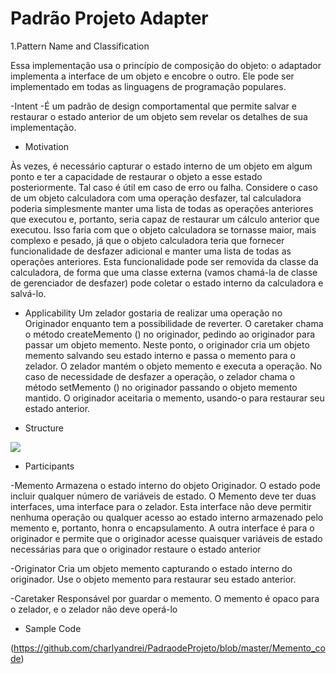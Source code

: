 # Padrão Projeto Adapter
1.Pattern Name and Classification

Essa implementação usa o princípio de composição do objeto: o adaptador implementa a interface de um objeto e encobre o outro. Ele pode ser implementado em todas as linguagens de programação populares.
 
 -Intent
  -É um padrão de design comportamental que permite salvar e restaurar o estado anterior de um objeto sem revelar os detalhes de sua implementação.
  
  - Motivation
  
   Às vezes, é necessário capturar o estado interno de um objeto em algum ponto e ter a capacidade de restaurar o objeto a esse estado posteriormente. Tal caso é útil em caso de erro ou falha. Considere o caso de um objeto calculadora com uma operação desfazer, tal calculadora poderia simplesmente manter uma lista de todas as operações anteriores que executou e, portanto, seria capaz de restaurar um cálculo anterior que executou. Isso faria com que o objeto calculadora se tornasse maior, mais complexo e pesado, já que o objeto calculadora teria que fornecer funcionalidade de desfazer adicional e manter uma lista de todas as operações anteriores. Esta funcionalidade pode ser removida da classe da calculadora, de forma que uma classe externa (vamos chamá-la de classe de gerenciador de desfazer) pode coletar o estado interno da calculadora e salvá-lo.
   
  - Applicability
    Um zelador gostaria de realizar uma operação no Originador enquanto tem a possibilidade de reverter. O caretaker chama o método createMemento () no originador, pedindo ao originador para passar um objeto memento. Neste ponto, o originador cria um objeto memento salvando seu estado interno e passa o memento para o zelador. O zelador mantém o objeto memento e executa a operação. No caso de necessidade de desfazer a operação, o zelador chama o método setMemento () no originador passando o objeto memento mantido. O originador aceitaria o memento, usando-o para restaurar seu estado anterior.
  
  - Structure 
  
  ![](https://www.oodesign.com/images/design_patterns/structural/memento-design-pattern-implementation-uml-class-diagram.png)
  
  - Participants
  
   -Memento Armazena o estado interno do objeto Originador. O estado pode incluir qualquer número de variáveis ​​de estado.
O Memento deve ter duas interfaces, uma interface para o zelador. Esta interface não deve permitir nenhuma operação ou qualquer acesso ao estado interno armazenado pelo memento e, portanto, honra o encapsulamento. A outra interface é para o originador e permite que o originador acesse quaisquer variáveis ​​de estado necessárias para que o originador restaure o estado anterior
   
   -Originator Cria um objeto memento capturando o estado interno do originador.
Use o objeto memento para restaurar seu estado anterior.
   
   -Caretaker Responsável por guardar o memento.
O memento é opaco para o zelador, e o zelador não deve operá-lo
   
  - Sample Code 
  
(https://github.com/charlyandrei/PadraodeProjeto/blob/master/Memento_code)
